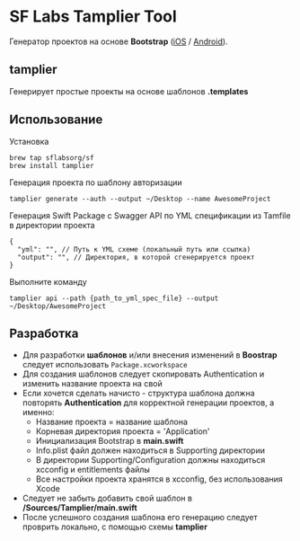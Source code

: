 SF Labs Tamplier Tool
=====================

Генератор проектов на основе  **Bootstrap** ([iOS](https://github.com/sflabsorg/bootstrap-ios) / [Android](https://github.com/sflabsorg/bootstrap-android)).


tamplier
-----

Генерирует простые проекты на основе шаблонов **.templates**


Использование
-----

Установка

    brew tap sflabsorg/sf
    brew install tamplier

Генерация проекта по шаблону авторизации

    tamplier generate --auth --output ~/Desktop --name AwesomeProject
    
Генерация Swift Package с Swagger API по YML спецификации из Tamfile в директории проекта
  
    {
      "yml": "", // Путь к YML схеме (локальный путь или ссылка)
      "output": "", // Директория, в которой сгенерируется проект
    }
    
  Выполните команду
  
    tamplier api --path {path_to_yml_spec_file} --output ~/Desktop/AwesomeProject

Разработка
-----

- Для разработки **шаблонов** и/или внесения изменений в **Boostrap** следует использовать ```Package.xcworkspace```
- Для создания шаблонов следует скопировать Authentication и изменить название проекта на свой
- Если хочется сделать начисто - структура шаблона должна повторять **Authentication** для корректной генерации проектов, а именно:
  - Название проекта = название шаблона
  - Корневая директория проекта = 'Application'
  - Инициализация Bootstrap в **main.swift**
  - Info.plist файл должен находиться в Supporting директории
  - В директории Supporting/Configuration должны находиться xcconfig и entitlements файлы
  - Все настройки проекта хранятся в xcconfig, без использования Xcode
- Следует не забыть добавить свой шаблон в **<bootstrap-path>/Sources/Tamplier/main.swift**
- После успешного создания шаблона его генерацию следует проврить локально, с помощью схемы **tamplier**
